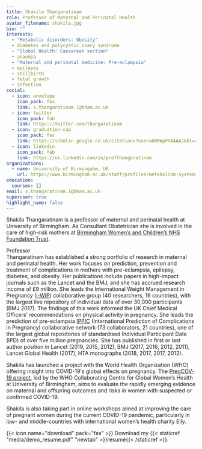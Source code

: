 ```yaml
---
title: Shakila Thangaratinam
role: Professor of Maternal and Perinatal Health
avatar_filename: shakila.jpg
bio: ""
interests:
  - "Metabolic disorders: Obesity"
  - diabetes and polycystic ovary syndrome
  - "Global Health: Caesarean section"
  - anaemia
  - "Maternal and perinatal medicine: Pre-eclampsia"
  - epilepsy
  - stillbirth
  - fetal growth
  - infection
social:
  - icon: envelope
    icon_pack: fas
    link: s.thangaratinam.1@bham.ac.uk
  - icon: twitter
    icon_pack: fab
    link: https://twitter.com/thangaratinam
  - icon: graduation-cap
    icon_pack: fas
    link: https://scholar.google.co.uk/citations?user=bNRWpPYAAAAJ&hl=en
  - icon: linkedin
    icon_pack: fab
    link: https://uk.linkedin.com/in/profthangaratinam
organizations:
  - name: University of Birmingahm, UK
    url: https://www.birmingham.ac.uk/staff/profiles/metabolism-systems/Thangaratinam-Shakila.aspx
education:
  courses: []
email: s.thangaratinam.1@bham.ac.uk
superuser: true
highlight_name: false
---
```

Shakila Thangaratinam is a professor of maternal and perinatal health at University of Birmingham. As Consultant Obstetrician she is involved in the care of high-risk mothers at [Birmingham Women’s and Children’s NHS Foundation Trust](https://bwc.nhs.uk/about-us/).  

Professor Thangaratinam has established a strong portfolio of research in maternal and perinatal health. Her work focuses on prediction, prevention and treatment of complications in mothers with pre-eclampsia, epilepsy, diabetes, and obesity. Her publications include papers in high-impact journals such as the Lancet and the BMJ, and she has accrued research income of £9 million. She leads the International Weight Management in Pregnancy ([i-WIP](https://iwipgroup.wixsite.com/collaboration)) collaborative group (40 researchers, 16 countries), with the largest live repository of individual data of over 30,000 participants (BMJ 2017). The findings of this work informed the UK Chief Medical Officers’ recommendations on physical activity in pregnancy. She leads the prediction of pre-eclampsia [IPPIC](https://www.qmul.ac.uk/blizard/research/centres/centre-for-primary-care-and-public-health/research-projects/ippic/) (International Prediction of Complications in Pregnancy) collaborative network (73 collaborators, 21 countries), one of the largest global repositories of standardised Individual Participant Data (IPD) of over five million pregnancies. She has published in first or last author position in Lancet (2019, 2015, 2012), BMJ (2017, 2016, 2012, 2011), Lancet Global Health (2017), HTA monographs (2018, 2017, 2017, 2012).

Shakila has launched a project with the World Health Organization (WHO) offering insight into COVID-19's global effects on pregnancy. The [PregCOV-19 project](https://www.birmingham.ac.uk/research/who-collaborating-centre/pregcov/index.aspx), led by the WHO Collaborating Centre for Global Women’s Health at University of Birmingham, aims to evaluate the rapidly emerging evidence on maternal and offspring outcomes and risks in women with suspected or confirmed COVID-19.

Shakila is also taking part in online workshops aimed at improving the care of pregnant women during the current COVID-19 pandemic, particularly in low- and middle-countries with international women’s health charity Elly.

{{< icon name="download" pack="fas" >}} Download my {{< staticref "media/demo_resume.pdf" "newtab" >}}resumé{{< /staticref >}}.